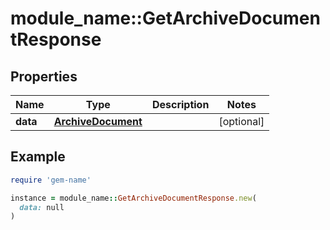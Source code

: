# module_name::GetArchiveDocumentResponse

## Properties

| Name | Type | Description | Notes |
| ---- | ---- | ----------- | ----- |
| **data** | [**ArchiveDocument**](ArchiveDocument.md) |  | [optional] |

## Example

```ruby
require 'gem-name'

instance = module_name::GetArchiveDocumentResponse.new(
  data: null
)
```

